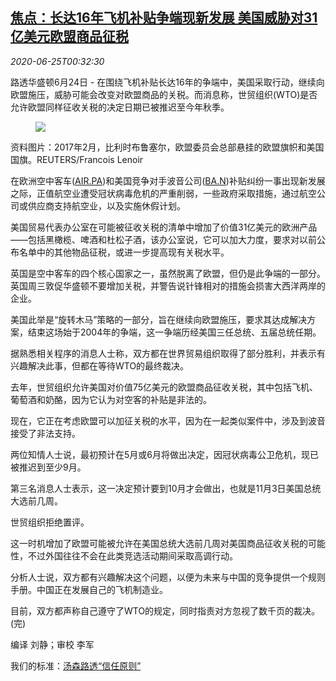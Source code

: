 <!--1593046514000-->
[焦点：长达16年飞机补贴争端现新发展 美国威胁对31亿美元欧盟商品征税](https://cn.reuters.com/article/usa-trade-britain-eu-airplane-0625-idCNKBS23W01Z)
------

<div><i>2020-06-25T00:32:30</i></div><div class="StandardArticleBody_body"><p>路透华盛顿6月24日 - 在围绕飞机补贴长达16年的争端中，美国采取行动，继续向欧盟施压，威胁可能会改变对欧盟商品的关税。而消息称，世贸组织(WTO)是否允许欧盟同样征收关税的决定日期已被推迟至今年秋季。 </p><div class="PrimaryAsset_container"><div class="Image_container" tabindex="-1"><figure class="Image_zoom" style="padding-bottom:"><div class="LazyImage_container LazyImage_dark" style="background-image:none"><img src="//s3.reutersmedia.net/resources/r/?m=02&amp;d=20200625&amp;t=2&amp;i=1523400391&amp;r=LYNXMPEG5O00M&amp;w=600" aria-label="资料图片：2017年2月，比利时布鲁塞尔，欧盟委员会总部悬挂的欧盟旗帜和美国国旗。REUTERS/Francois Lenoir"/><div class="LazyImage_image LazyImage_fallback" style="background-image:url(//s3.reutersmedia.net/resources/r/?m=02&amp;d=20200625&amp;t=2&amp;i=1523400391&amp;r=LYNXMPEG5O00M&amp;w=600);background-position:center center;background-color:inherit"></div></div><div class="Image_expand-button" aria-label="Expand Image Slideshow" role="button" tabindex="0"></div></figure><figcaption><div class="Image_caption"><span>资料图片：2017年2月，比利时布鲁塞尔，欧盟委员会总部悬挂的欧盟旗帜和美国国旗。REUTERS/Francois Lenoir</span></div></figcaption></div></div><p>在欧洲空中客车(<span id="symbol_AIR.PA_0"><a href="//www.reuters.com/companies/AIR.PA">AIR.PA</a></span>)和美国竞争对手波音公司(<span id="symbol_BA.N_1"><a href="//www.reuters.com/companies/BA.N">BA.N</a></span>)补贴纠纷一事出现新发展之际，正值航空业遭受冠状病毒危机的严重削弱，一些政府采取措施，通过航空公司或供应商支持航空业，以及实施休假计划。 </p><p>美国贸易代表办公室在可能被征收关税的清单中增加了价值31亿美元的欧洲产品——包括黑橄榄、啤酒和杜松子酒，该办公室说，它可以加大力度，要求对以前公布名单中的其他物品征税，或进一步提高现有关税水平。 </p><p>英国是空中客车的四个核心国家之一，虽然脱离了欧盟，但仍是此争端的一部分。英国周三敦促华盛顿不要增加关税，并警告说针锋相对的措施会损害大西洋两岸的企业。 </p><p>美国此举是“旋转木马”策略的一部分，旨在继续向欧盟施压，要求其达成解决方案，结束这场始于2004年的争端，这一争端历经美国三任总统、五届总统任期。 </p><p>据熟悉相关程序的消息人士称，双方都在世界贸易组织取得了部分胜利，并表示有兴趣解决此事，但都在等待WTO的最终裁决。 </p><p>去年，世贸组织允许美国对价值75亿美元的欧盟商品征收关税，其中包括飞机、葡萄酒和奶酪，因为它认为对空客的补贴是非法的。 </p><p>现在，它正在考虑欧盟可以加征关税的水平，因为在一起类似案件中，涉及到波音接受了非法支持。 </p><p>两位知情人士说，最初预计在5月或6月将做出决定，因冠状病毒公卫危机，现已被推迟到至少9月。 </p><p>第三名消息人士表示，这一决定预计要到10月才会做出，也就是11月3日美国总统大选前几周。 </p><p>世贸组织拒绝置评。 </p><p>这一时机增加了欧盟可能被允许在美国总统大选前几周对美国商品征收关税的可能性，不过外国往往不会在此类竞选活动期间采取高调行动。 </p><p>分析人士说，双方都有兴趣解决这个问题，以便为未来与中国的竞争提供一个规则手册。中国正在发展自己的飞机制造业。 </p><p>目前，双方都声称自己遵守了WTO的规定，同时指责对方忽视了数千页的裁决。(完) </p><div class="Attribution_container"><div class="Attribution_attribution"><p class="Attribution_content">编译 刘静；审校 李军 </p></div></div><div class="StandardArticleBody_trustBadgeContainer"><span class="StandardArticleBody_trustBadgeTitle">我们的标准：</span><span class="trustBadgeUrl"><a href="https://www.thomsonreuters.cn/content/dam/openweb/documents/pdf/china/brochures/about-us-1.pdf">汤森路透“信任原则”</a></span></div></div>
